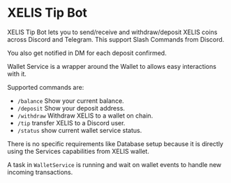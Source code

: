 # XELIS Tip Bot

XELIS Tip Bot lets you to send/receive and withdraw/deposit XELIS coins across Discord and Telegram.
This support Slash Commands from Discord.

You also get notified in DM for each deposit confirmed.

Wallet Service is a wrapper around the Wallet to allows easy interactions with it.

Supported commands are:
- `/balance` Show your current balance.
- `/deposit` Show your deposit address.
- `/withdraw` Withdraw XELIS to a wallet on chain.
- `/tip` transfer XELIS to a Discord user.
- `/status` show current wallet service status.

There is no specific requirements like Database setup because it is directly using the Services capabilities from XELIS wallet.

A task in `WalletService` is running and wait on wallet events to handle new incoming transactions.